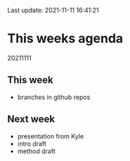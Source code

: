 Last update: 2021-11-11 16:41:21

# This weeks agenda

20211111

## This week

-   branches in github repos

## Next week

-   presentation from Kyle
-   intro draft
-   method draft
